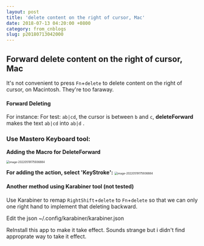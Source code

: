 ```yaml
---
layout: post
title: 'delete content on the right of cursor, Mac'
date: 2018-07-13 04:20:00 +0800
category: from_cnblogs
slug: p20180713042000
---
```

## Forward delete content on the right of cursor, Mac

It's not convenient to press `Fn`+`delete` to delete content on the right of cursor, on Macintosh. They're too faraway. 

#### Forward Deleting

For instance: 
  For test: `ab|cd`, the cursor is between `b` and `c`,  **deleteForward** makes the text  `ab|cd` into `ab|d` .

### Use Mastero Keyboard tool:

**Adding the Macro for DeleteForward**

<img src="/assets/images/image-201807130420001001.png" alt="image-20220519175936884" style="zoom:50%;" />



**For adding the action, select 'KeyStroke':** 
<img src="/assets/images/image-201807130420001002.png" alt="image-20220519175936884" style="zoom:50%;" />


#### Another method using Karabiner tool (not tested)

Use Karabiner to remap `RightShift`+`delete` to `Fn`+`delete` so that we can only one right hand to implement that deleting backward.

Edit the json ~/.config/karabiner/karabiner.json

ReInstall this app to make it take effect. Sounds strange but i didn't find approprate way to take it effect.